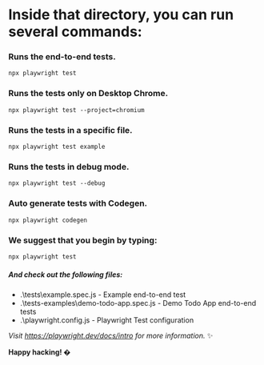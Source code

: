 # **Inside that directory, you can run several commands:**

### **Runs the end-to-end tests.**
```
npx playwright test
```

### **Runs the tests only on Desktop Chrome.**
```
npx playwright test --project=chromium
```

### **Runs the tests in a specific file.**
```
npx playwright test example
```

### **Runs the tests in debug mode.**
```
npx playwright test --debug
```

### **Auto generate tests with Codegen.**
```
npx playwright codegen
```

### **We suggest that you begin by typing:**
```
npx playwright test
```

##### **And check out the following files:**
  - .\tests\example.spec.js - Example end-to-end test
  - .\tests-examples\demo-todo-app.spec.js - Demo Todo App end-to-end tests
  - .\playwright.config.js - Playwright Test configuration

*Visit https://playwright.dev/docs/intro for more information.* ✨

**Happy hacking! �**